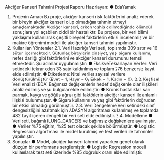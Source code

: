Akciğer Kanseri Tahmini Projesi Raporu
 Hazırlayan:
 ● EdaYamak

 1. Projenin Amacı
 Bu proje, akciğer kanseri risk faktörlerini analiz ederek bir bireyin akciğer kanseri olup
 olmadığını tahmin etmeyi amaçlamaktadır. Akciğer kanseri, erken teşhis edilmediğinde
 ölümcül sonuçlara yol açabilen ciddi bir hastalıktır. Bu projede, bir veri bilimi yaklaşımı
 kullanılarak çeşitli bireysel faktörlerin etkisi incelenmiş ve bir makine öğrenimi modeli ile
 akciğer kanseri tahmini yapılmıştır.
 2. Kullanılan Yöntemler
 2.1. Veri Hazırlığı
 Veri seti, toplamda 309 satır ve 16 sütun içermektedir. Sütunlar, bireylerin cinsiyet, yaş,
 sigara kullanımı, nefes darlığı gibi faktörlerini ve akciğer kanseri durumunu temsil etmektedir.
 Şu adımlar uygulanmıştır:
 ● EksikveTekrarlayan Veriler: Veri setindeki tekrar eden 33 satır kaldırılmış ve
 toplam 276 benzersiz kayıt elde edilmiştir.
 ● Etiketleme: Nitel veriler sayısal verilere dönüştürülmüştür (Evet = 1, Hayır = 0; Erkek
 = 1, Kadın = 0).
 2.2. Keşfisel Veri Analizi (EDA)
 Bağımsız değişkenlerin hedef değişkenle olan ilişkileri analiz edilmiş ve şu bulgular elde
 edilmiştir:
 ● Kronik hastalıklar, sarı parmak, kaygı ve göğüs ağrısı gibi faktörlerin akciğer kanseri
 ile anlamlı ilişkisi bulunmuştur.
 ● Sigara kullanımı ve yaş gibi faktörlerin doğrudan bir etkisi olmadığı görülmüştür.
 2.3. Veri Dengeleme
 Veri setindeki sınıf dengesizliğini azaltmak için ADASYN algoritması kullanılmış ve toplamda
 482 kayıt içeren dengeli bir veri seti elde edilmiştir.
 2.4. Modelleme
 ● Veri seti, bağımlı (LUNG_CANCER) ve bağımsız değişkenlere ayrılmıştır.
● Veriler %75 eğitim, %25 test olacak şekilde bölünmüştür.
 ● Logistic Regression algoritması ile model kurulmuş ve test verileri ile tahminler
 yapılmıştır.
 3. Sonuçlar
 ● Model, akciğer kanseri tahmini yaparken genel olarak düzgün bir performans
 sergilemiştir.
 ● Logistic Regression modeli kullanılarak test seti üzerinde %85 doğruluk oranı elde
 edilmiştir.
